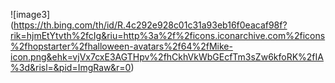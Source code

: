 ![image3] (https://th.bing.com/th/id/R.4c292e928c01c31a93eb16f0eacaf98f?rik=hjmEtYtvth%2fcIg&riu=http%3a%2f%2ficons.iconarchive.com%2ficons%2fhopstarter%2fhalloween-avatars%2f64%2fMike-icon.png&ehk=vjVx7cxE3AGTHpv%2fhCkhVkWbGEcfTm3sZw6kfoRK%2fIA%3d&risl=&pid=ImgRaw&r=0)
